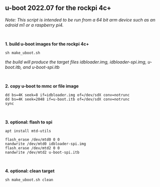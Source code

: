 ## u-boot 2022.07 for the rockpi 4c+

<i>Note: This script is intended to be run from a 64 bit arm device such as an odroid m1 or a raspberry pi4.</i>

<br/>

**1. build u-boot images for the rockpi 4c+**
```
sh make_uboot.sh
```

<i>the build will produce the target files idbloader.img, idbloader-spi.img, u-boot.itb, and u-boot-spi.itb</i>

<br/>

**2. copy u-boot to mmc or file image**
```
dd bs=4K seek=8 if=idbloader.img of=/dev/sdX conv=notrunc
dd bs=4K seek=2048 if=u-boot.itb of=/dev/sdX conv=notrunc
sync
```

<br/>

**3. optional: flash to spi**
```
apt install mtd-utils

flash_erase /dev/mtd0 0 0
nandwrite /dev/mtd0 idbloader-spi.img
flash_erase /dev/mtd2 0 0
nandwrite /dev/mtd2 u-boot-spi.itb
```

<br/>

**4. optional: clean target**
```
sh make_uboot.sh clean
```
